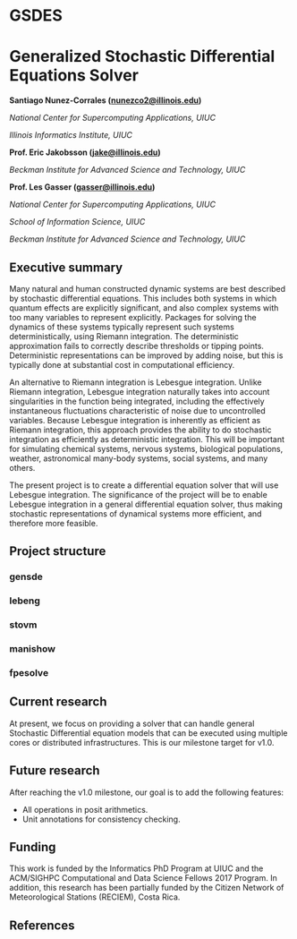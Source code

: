# GSDES
# Generalized Stochastic Differential Equations Solver

**Santiago Nunez-Corrales (nunezco2@illinois.edu)**

*National Center for Supercomputing Applications, UIUC*

*Illinois Informatics Institute, UIUC*

**Prof. Eric Jakobsson (jake@illinois.edu)**

*Beckman Institute for Advanced Science and Technology, UIUC*

**Prof. Les Gasser (gasser@illinois.edu)**

*National Center for Supercomputing Applications, UIUC*

*School of Information Science, UIUC*

*Beckman Institute for Advanced Science and Technology, UIUC*

## Executive summary

Many natural and human constructed dynamic systems are best described by
stochastic differential equations.  This includes both systems in which quantum
effects are explicitly significant, and also complex systems with too many
variables to represent explicitly.  Packages for solving the dynamics of these
systems typically represent such systems deterministically, using Riemann
integration.  The deterministic approximation fails to correctly describe
thresholds or tipping points.  Deterministic representations can be improved by
adding noise, but this is typically done at substantial cost in computational
efficiency.

An alternative to Riemann integration is Lebesgue integration.  Unlike Riemann
integration, Lebesgue integration naturally takes into account singularities in
the function being integrated, including the effectively instantaneous
fluctuations characteristic of noise due to uncontrolled variables.  Because
Lebesgue integration is inherently as efficient as Riemann integration, this
approach provides the ability to do stochastic integration as efficiently as
deterministic integration.  This will be important for simulating chemical
systems, nervous systems, biological populations, weather, astronomical
many-body systems, social systems, and many others.

The present project is to create a differential equation solver that will use
Lebesgue integration.  The significance of the project will be to enable
Lebesgue integration in a general differential equation solver, thus making
stochastic representations of dynamical systems more efficient, and therefore
more feasible.

## Project structure

### gensde

### lebeng

### stovm

### manishow

### fpesolve

## Current research

At present, we focus on providing a solver that can handle general Stochastic
Differential equation models that can be executed using multiple cores or
distributed infrastructures. This is our milestone target for v1.0.

## Future research

After reaching the v1.0 milestone, our goal is to add the following features:

* All operations in posit arithmetics.
* Unit annotations for consistency checking.

## Funding

This work is funded by the Informatics PhD Program at UIUC and the ACM/SIGHPC
Computational and Data Science Fellows 2017 Program. In addition, this research
has been partially funded by the Citizen Network of Meteorological Stations
(RECIEM), Costa Rica.

## References

